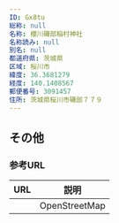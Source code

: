 ```yaml
---
ID: Gx8tu
総称: null
名称: 櫻川磯部稲村神社
名称読み: null
別名: null
都道府県: 茨城県
区域: 桜川市
緯度: 36.3681279
経度: 140.1408567
郵便番号: 3091457
住所: 茨城県桜川市磯部７７９
---
```


## その他

### 参考URL

| URL | 説明          |
| --- | ------------- |
|     | OpenStreetMap |
